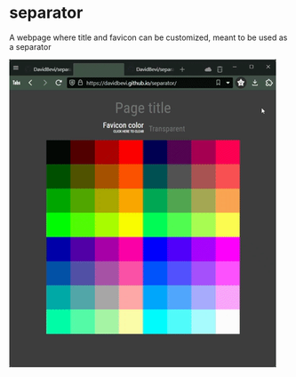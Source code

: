 # separator
A webpage where title and favicon can be customized, meant to be used as a separator

![alt text](separator-demo.gif)